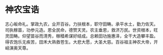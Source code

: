 # 神农宝诰

志心皈命礼。掌政九农，业开百谷。力扶根本，职守田畴。承平水土，勤力佐天。司执稼苗，功参元造。恩全民命，德赞天灵。农主垂恩，救济万民。世资根本，旺灵田畴。仰望苗谷而清秀，稼穑希谋好结成。总赖田功施惠泽，全干大造攀丰盈。得农饱乐无疾苦，田禾大熟救苍生。大悲大愿，大圣大慈。百谷祖主神农大帝，开崡演奥天尊。

